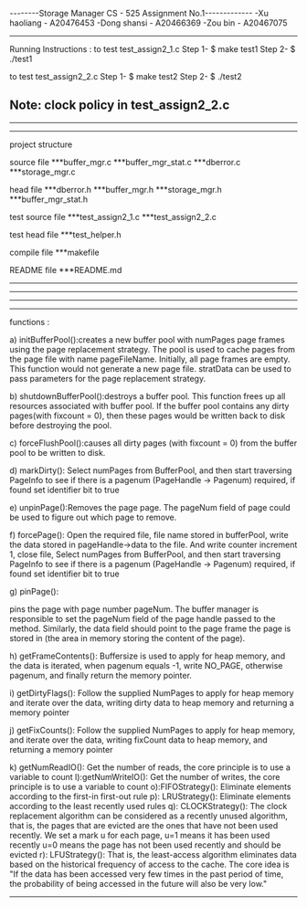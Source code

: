 --------Storage Manager CS - 525 Assignment No.1-------------
-Xu haoliang  - A20476453
-Dong shansi  - A20466369
-Zou bin - A20467075

----------------------------------------------------

Running Instructions :
to test test_assign2_1.c
Step 1-  $ make test1
Step 2-  $ ./test1

to test test_assign2_2.c
Step 1-  $ make test2
Step 2-  $ ./test2

Note: clock policy in test_assign2_2.c
---------------------------------------------------

************************************************************************************
------------------------------------------------------------------------------------


project structure

source file 
  ***buffer_mgr.c
  ***buffer_mgr_stat.c
  ***dberror.c
  ***storage_mgr.c

head file
  ***dberror.h
  ***buffer_mgr.h
  ***storage_mgr.h
  ***buffer_mgr_stat.h

test source file
  ***test_assign2_1.c
  ***test_assign2_2.c


test head file
 ***test_helper.h

compile file
 ***makefile

README file
 ***README.md
************************************************************************************
------------------------------------------------------------------------------------



************************************************************************************
------------------------------------------------------------------------------------
functions :

a) initBufferPool():creates a new buffer pool with numPages page frames using the page replacement strategy.
The pool is used to cache pages from the page file with name pageFileName. Initially, all page frames are empty. 
This function would not generate a new page file. stratData can be used to pass parameters for the page replacement strategy. 
	

     
b) shutdownBufferPool():destroys a buffer pool. This function frees up all resources associated with buffer pool. 
If the buffer pool contains any dirty pages(with fixcount = 0), then these pages would be written back to disk before destroying the pool. 
	

c) forceFlushPool():causes all dirty pages (with fixcount = 0) from the buffer pool to be written to disk.
   
   

d) markDirty():
Select numPages from BufferPool, and then start traversing PageInfo to see if there is a pagenum (PageHandle -> Pagenum) required, if found set identifier bit to true
    

e) unpinPage():Removes the page page. The pageNum field of page could be used to figure out which page to remove.

	

f) forcePage():
Open the required file, file name stored in bufferPool, write the data stored in pageHandle->data to the file. And write counter increment 1, close file, Select numPages from BufferPool, and then start traversing PageInfo to see if there is a pagenum (PageHandle -> Pagenum) required, if found set identifier bit to true 

	

g) pinPage():

pins the page with page number pageNum. The buffer manager is responsible to set the pageNum field of the page handle passed to the method. Similarly, the data field should point to the page frame the page is stored in (the area in memory storing the content of the page).

h) getFrameContents():
Buffersize is used to apply for heap memory, and the data is iterated, when pagenum equals -1, write NO_PAGE, otherwise pagenum, and finally return the memory pointer.

i) getDirtyFlags():
Follow the supplied NumPages to apply for heap memory and iterate over the data, writing dirty data to heap memory and returning a memory pointer

j) getFixCounts():
Follow the supplied NumPages to apply for heap memory, and iterate over the data, writing fixCount data to heap memory, and returning a memory pointer

k) getNumReadIO():
Get the number of reads, the core principle is to use a variable to count
l):getNumWriteIO():
Get the number of writes, the core principle is to use a variable to count
o):FIFOStrategy():
Eliminate elements according to the first-in first-out rule
p): LRUStrategy():
Eliminate elements according to the least recently used rules
q): CLOCKStrategy():
The clock replacement algorithm can be considered as a recently unused algorithm, that is, the pages that are evicted are the ones that have not been used recently. We set a mark u for each page, u=1 means it has been used recently u=0 means the page has not been used recently and should be evicted
r): LFUStrategy():
That is, the least-access algorithm eliminates data based on the historical frequency of access to the cache. The core idea is "If the data has been accessed very few times in the past period of time, the probability of being accessed in the future will also be very low."


	


-------------------------------------------------------------------------------------------------------------



